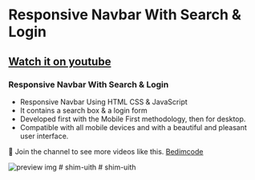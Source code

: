 # Responsive Navbar With Search & Login
## [Watch it on youtube](https://youtu.be/kviVE1t06Rg)
### Responsive Navbar With Search & Login

- Responsive Navbar Using HTML CSS & JavaScript
- It contains a search box & a login form
- Developed first with the Mobile First methodology, then for desktop.
- Compatible with all mobile devices and with a beautiful and pleasant user interface.

💙 Join the channel to see more videos like this. [Bedimcode](https://www.youtube.com/@Bedimcode)

![preview img](/preview.png)
#   s h i m - u i t h  
 #   s h i m - u i t h  
 